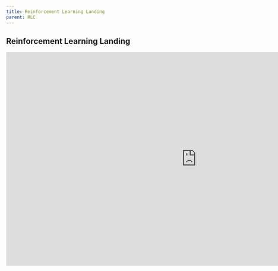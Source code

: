 ```yaml
---
title: Reinforcement Learning Landing
parent: RLC
---
```


## Reinforcement Learning Landing
<iframe width="1024" height="576" src="https://www.youtube.com/embed/YJBVrNfbKUs" frameborder="0" allow="accelerometer; autoplay; clipboard-write; encrypted-media; gyroscope; picture-in-picture" allowfullscreen></iframe>
